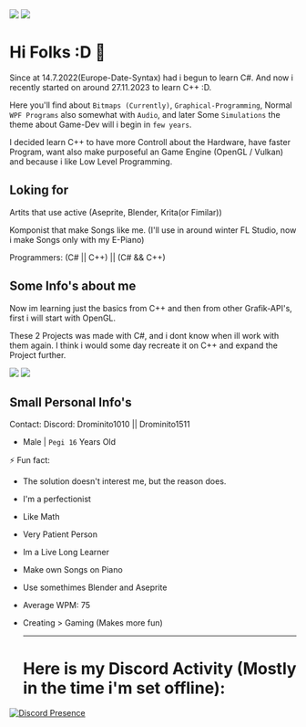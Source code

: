 <img align="top" src="https://github-readme-stats.vercel.app/api/top-langs/?username=Drominito&layout=compact"/>
<img  src="https://github-readme-stats.vercel.app/api?username=Drominito&show_icons=true&theme=transparent"/>


# Hi Folks :D 👋

Since at 14.7.2022(Europe-Date-Syntax) had i begun to learn C#.
And now i recently started on around 27.11.2023 to learn C++ :D.

Here you'll find about `Bitmaps (Currently)`, `Graphical-Programming`, Normal `WPF Programs` also somewhat with `Audio`, and later Some `Simulations` the theme about Game-Dev will i begin in `few years`.

I decided learn C++ to have more Controll about the Hardware, have faster Program, want also make purposeful an Game Engine (OpenGL / Vulkan) and because i like Low Level Programming.


## Loking for

Artits that use active (Aseprite, Blender, Krita(or Fimilar))

Komponist that make Songs like me. (I'll use in around winter FL Studio, now i make Songs only with my E-Piano)

Programmers: (C# || C++) || (C# && C++)

## Some Info's about me

Now im learning just the basics from C++ and then from other Grafik-API's, first i will start with OpenGL.


These 2 Projects was made with C#, and i dont know when ill work with them again.
I think i would some day recreate it on C++ and expand the Project further.

[![](https://github-readme-stats.vercel.app/api/pin/?username=Drominito&repo=BetterPaint)](https://github.com/Drominito/BetterPaint)
[![](https://github-readme-stats.vercel.app/api/pin/?username=Drominito&repo=Upscale-Pixels)](https://github.com/Drominito/Upscale-Pixels)




## Small Personal Info's


Contact: Discord: Drominito1010 || Drominito1511

* Male | `Pegi 16` Years Old

⚡ Fun fact:

* The solution doesn't interest me, but the reason does.
* I'm a perfectionist
* Like Math
* Very Patient Person
* Im a Live Long Learner
* Make own Songs on Piano
* Use somethimes Blender and Aseprite
* Average WPM: 75
* Creating > Gaming (Makes more fun)

  -- --

  # Here is my Discord Activity (Mostly in the time i'm set offline):
[![Discord Presence](https://lanyard.cnrad.dev/api/907713492952428624)](https://discord.com/users/907713492952428624)
  
